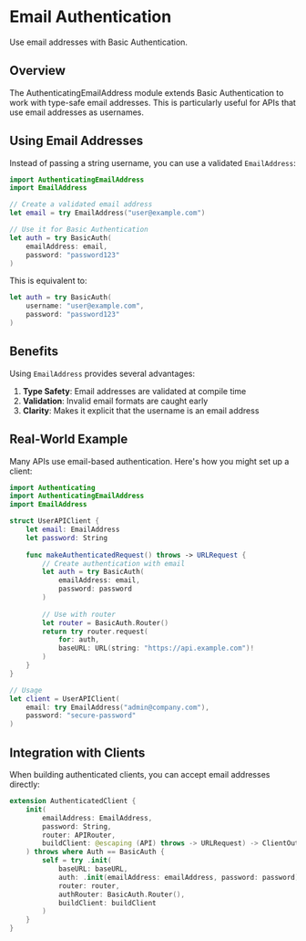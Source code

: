 # Email Authentication

Use email addresses with Basic Authentication.

## Overview

The AuthenticatingEmailAddress module extends Basic Authentication to work with type-safe email addresses. This is particularly useful for APIs that use email addresses as usernames.

## Using Email Addresses

Instead of passing a string username, you can use a validated `EmailAddress`:

```swift
import AuthenticatingEmailAddress
import EmailAddress

// Create a validated email address
let email = try EmailAddress("user@example.com")

// Use it for Basic Authentication
let auth = try BasicAuth(
    emailAddress: email,
    password: "password123"
)
```

This is equivalent to:

```swift
let auth = try BasicAuth(
    username: "user@example.com",
    password: "password123"
)
```

## Benefits

Using `EmailAddress` provides several advantages:

1. **Type Safety**: Email addresses are validated at compile time
2. **Validation**: Invalid email formats are caught early
3. **Clarity**: Makes it explicit that the username is an email address

## Real-World Example

Many APIs use email-based authentication. Here's how you might set up a client:

```swift
import Authenticating
import AuthenticatingEmailAddress
import EmailAddress

struct UserAPIClient {
    let email: EmailAddress
    let password: String
    
    func makeAuthenticatedRequest() throws -> URLRequest {
        // Create authentication with email
        let auth = try BasicAuth(
            emailAddress: email,
            password: password
        )
        
        // Use with router
        let router = BasicAuth.Router()
        return try router.request(
            for: auth,
            baseURL: URL(string: "https://api.example.com")!
        )
    }
}

// Usage
let client = UserAPIClient(
    email: try EmailAddress("admin@company.com"),
    password: "secure-password"
)
```

## Integration with Clients

When building authenticated clients, you can accept email addresses directly:

```swift
extension AuthenticatedClient {
    init(
        emailAddress: EmailAddress,
        password: String,
        router: APIRouter,
        buildClient: @escaping (API) throws -> URLRequest) -> ClientOutput
    ) throws where Auth == BasicAuth {
        self = try .init(
            baseURL: baseURL,
            auth: .init(emailAddress: emailAddress, password: password),
            router: router,
            authRouter: BasicAuth.Router(),
            buildClient: buildClient
        )
    }
}
```

